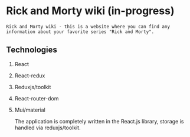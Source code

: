 # Rick and Morty wiki (in-progress)
    Rick and Morty wiki - this is a website where you can find any information about your favorite series "Rick and Morty".

## Technologies
1. React
2. React-redux
3. Reduxjs/toolkit
4. React-router-dom
5. Mui/material

    The application is completely written in the React.js library, storage is handled via reduxjs/toolkit.